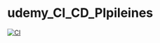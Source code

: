 # udemy_CI_CD_PIpileines

[![CI](https://github.com/enam1977/udemy_CI_CD_PIpileines/actions/workflows/main.yml/badge.svg)](https://github.com/enam1977/udemy_CI_CD_PIpileines/actions/workflows/main.yml)
